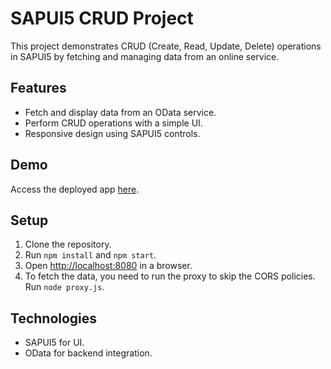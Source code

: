 # SAPUI5 CRUD Project

This project demonstrates CRUD (Create, Read, Update, Delete) operations in SAPUI5 by fetching and managing data from an online service.

## Features

- Fetch and display data from an OData service.
- Perform CRUD operations with a simple UI.
- Responsive design using SAPUI5 controls.

## Demo

Access the deployed app [here](https://kevinsap.netlify.app/).

## Setup

1. Clone the repository.
2. Run `npm install` and `npm start`.
3. Open [http://localhost:8080](http://localhost:8080) in a browser.
4. To fetch the data, you need to run the proxy to skip the CORS policies. Run `node proxy.js`.

## Technologies

- SAPUI5 for UI.
- OData for backend integration.